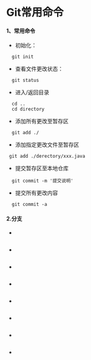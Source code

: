Git常用命令
===============

#### 1、常用命令

- 初始化：
```
  git init
```

- 查看文件更改状态：
```
  git status
```

- 进入/返回目录
```
  cd ..
  cd directory
```

- 添加所有更改至暂存区
```
  git add ./
```

- 添加指定更改文件至暂存区
```
 git add ./derectory/xxx.java
```

- 提交暂存区至本地仓库
```
  git commit -m '提交说明'
```

- 提交所有更改内容
```
  git commit -a
```

#### 2.分支

-
```
```

-
```
```

-
```
```

-
```
```

-
```
```

-
```
```

-
```
```

-
```
```
